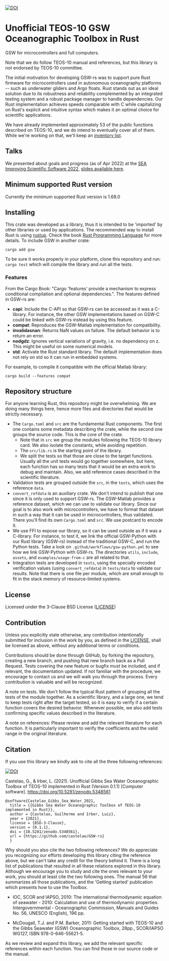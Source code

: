 [![DOI](https://joss.theoj.org/papers/10.21105/joss.05988/status.svg)](https://doi.org/10.21105/joss.05988)

# Unofficial TEOS-10 GSW Oceanographic Toolbox in Rust

GSW for microcontrollers and full computers.

Note that we do follow TEOS-10 manual and references, but this library is not
endorsed by TEOS-10 committee.

The initial motivation for developing GSW-rs was to support pure Rust firmware
for microcontrollers used in autonomous oceanography platforms -- such as
underwater gliders and Argo floats. Rust stands out as an ideal solution due to
its robustness and reliability complemented by an integrated testing system and
a robust package manager to handle dependencies. Our Rust implementation
achieves speeds comparable with C while capitalizing on Rust's explicit and
intuitive syntax which makes it an optimal choice for scientific applications.

We have already implemented approximately 53 of the public functions described
on TEOS-10, and we do intend to eventually cover all of them. While we're
working on that, we'll keep an [inventory list](inventory.md).

## Talks

We presented about goals and progress (as of Apr 2022) at the
[SEA Improving Scientific Software 2022](https://sea.ucar.edu/conference/2022),
[slides available here](https://gsw.castelao.net/talks/).

## Minimum supported Rust version

Currently the minimum supported Rust version is 1.68.0

## Installing

This crate was developed as a library, thus it is intended to be 'imported' by
other libraries or used by applications. The recommended way to install Rust is
using [rustup](https://www.rust-lang.org/tools/install). Check the book
[Rust Programming Language](https://doc.rust-lang.org/book) for more details.
To include GSW in another crate:
```shell
cargo add gsw
```

To be sure it works properly in your platform, clone this repository and run:
`cargo test`
which will compile the library and run all the tests.

### Features

From the Cargo Book: "Cargo 'features' provide a mechanism to express
conditional compilation and optional dependencies.". The features defined in
GSW-rs are:

- **capi**: Include the C-API so that GSW-rs can be accessed as it was a
            C-library. For instance, the other GSW implementations based on
            GSW-C could be linked with GSW-rs instead by using this feature.
- **compat**: Reproduces the GSW-Matlab implementation for compatibility.
- **invalidasnan**: Returns NaN values on failure. The default behavior is to
                    return an error.
- **nodgdz**: Ignores vertical variations of gravity, i.e. no dependency on z.
              This might be useful on some numerical models.
- **std**: Activate the Rust standard library. The default implementation does
           not rely on std so it can run in embedded systems.

For example, to compile it compatible with the official Matlab library:
```shell
cargo build --features compat
```

## Repository structure

For anyone learning Rust, this repository might be overwhelming. We are doing
many things here, hence more files and directories that would be strictly
necessary.

- The `Cargo.toml` and `src` are the fundamental Rust components. The first
  one contains some metadata describing the crate, while the second one groups
  the source code. This is the core of the crate.
  - Note that in `src` we group the modules following the TEOS-10 library
    card. We also isolate the constants, while avoiding repetition.
  - The `src/lib.rs` is the starting point of the library.
  - We split the tests so that those are close to the target functions. Usually
    all the unit tests would go together somewhere, but here, each function has
    so many tests that it would be an extra work to debug and maintain. Also,
    we add reference cases described in the scientific literature.
- Validation tests are grouped outside the `src`, in the `tests`, which uses
  the reference `data`.
- `convert_refdata` is an auxiliary crate. We don't intend to publish that
  one since it is only used to support GSW-rs. The GSW-Matlab provides a
  reference dataset, which we can use to validate our library. Since our goal
  is to also work with microcontrollers, we have to format that dataset in
  such a way that it can be used in microcontrollers, thus validated. There
  you'll find its own `Cargo.toml` and `src`. We use postcard to encode it.
- We use FFI to expose our library, so it can be used outside as if it was a
  C-library. For instance, to test it, we link the official GSW-Python with our
  Rust library (GSW-rs) instead of the traditional GSW-C, and run the Python
  tests. Take a look on `.github/workflows/gsw-python.yml` to see how we link
  GSW-Python with GSW-rs. The directories `utils`, `include`, `assets`, and
  `examples/usage-from-c` are all related to that.
- Integration tests are developed in `tests`, using the specially encoded
  verification values (using `convert_refdata`) in `tests/data` to validate
  our results. Note that there is one file per module, which are small enough
  to fit in the stack memory of resource-limited systems.

## License

Licensed under the 3-Clause BSD License ([LICENSE](LICENSE))

## Contribution

Unless you explicitly state otherwise, any contribution intentionally submitted
for inclusion in the work by you, as defined in the [LICENSE](LICENSE), shall be
licensed as above, without any additional terms or conditions.

Contributions should be done through GitHub, by forking the repository,
creating a new branch, and pushing that new branch back as a Pull Request.
Tests covering the new feature or bugfix must be included, and if relevant,
the documentation updated. If not familiar with the procedure, we encourage to
contact us and we will walk you through the process. Every contribution is
valuable and will be recognized.

A note on tests. We don't follow the typical Rust pattern of grouping all the
tests of the module together. As a scientific library, and a large one, we tend
to keep tests right after the target tested, so it is easy to verify if a
certain function covers the desired behavior. Whenever possible, we also add
tests confirming specific values described in the literature.

A note on references: Please review and add the relevant literature for each
function. It is particularly important to verify the coefficients and the
valid range in the original literature.

## Citation

If you use this library we kindly ask to cite all the three following references:

[![DOI](https://zenodo.org/badge/DOI/10.5281/zenodo.5348561.svg)](https://doi.org/10.5281/zenodo.5348561)

Castelao, G., & Irber, L. (2021). Unofficial Gibbs Sea Water Oceanographic
Toolbox of TEOS-10 implemented in Rust (Version 0.1.1) [Computer software].
https://doi.org/10.5281/zenodo.5348561

```text
@software{Castelao_Gibbs_Sea_Water_2021,
  title = {{Gibbs Sea Water Oceanographic Toolbox of TEOS-10 implemented in Rust}},
  author = {Castelao, Guilherme and Irber, Luiz},
  year = {2021},
  license = {BSD-3-Clause},
  version = {0.1.1},
  doi = {10.5281/zenodo.5348561},
  url = {https://github.com/castelao/GSW-rs}
  }
```

Why should you also cite the two following references? We do appreciate
you recognizing our efforts developing this library citing the reference
above, but we can't take any credit for the theory behind it. There is a
long list of publications that resulted in all these relations explored in
this library. Although we encourage you to study and cite the ones relevant
to your work, you should at least cite the two following ones. The manual 56
that summarizes all those publications, and the 'Getting started' publication
which presents how to use the Toolbox.

- IOC, SCOR and IAPSO, 2010: The international thermodynamic equation of
  seawater - 2010: Calculation and use of thermodynamic properties.
  Intergovernmental - Oceanographic Commission, Manuals and Guides No. 56,
  UNESCO (English), 196 pp.

- McDougall, T.J. and P.M. Barker, 2011: Getting started with TEOS-10 and the
  Gibbs Seawater (GSW) Oceanographic Toolbox, 28pp., SCOR/IAPSO WG127,
  ISBN 978-0-646-55621-5.

As we review and expand this library, we add the relevant specific references
within each function. You can find those in our source code or the manual.
